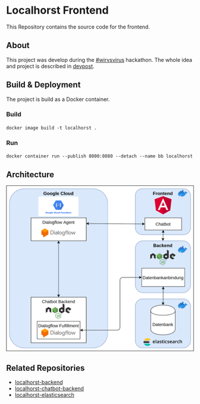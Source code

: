 # Localhorst Frontend
This  Repository contains the source code for the frontend.

## About
This project was develop during the [#wirvsvirus](https://wirvsvirushackathon.org/) hackathon. The whole idea and project is described
 in [devpost](https://devpost.com/software/1_016_a_lokale_unternehmen_support_your_localho-r-st).

## Build & Deployment
The project is build as a Docker container.

### Build
`docker image build -t localhorst .`

### Run
`docker container run --publish 8000:8080 --detach --name bb localhorst`

## Architecture
![architecture overview diagram](/Architecture.png)

## Related Repositories
- [localhorst-backend](https://github.com/Social-Developers-Club/localhorst-backend)
- [localhorst-chatbot-backend](https://github.com/Social-Developers-Club/localhorst-chatbot-backend)
- [localhorst-elasticsearch](https://github.com/Social-Developers-Club/localhorst-elasticsearch)
